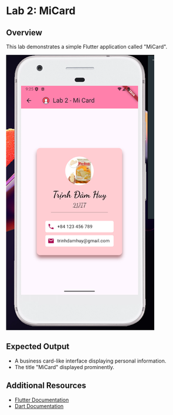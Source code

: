 # Lab 2: MiCard

## Overview

This lab demonstrates a simple Flutter application called "MiCard".

![MiCard](lab2.png)

## Expected Output

- A business card-like interface displaying personal information.
- The title "MiCard" displayed prominently.

## Additional Resources

- [Flutter Documentation](https://flutter.dev/docs)
- [Dart Documentation](https://dart.dev/guides)

